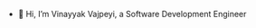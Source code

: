 - 👋 Hi, I’m Vinayyak Vajpeyi, a Software Development Engineer

<!---
vinayyak/vinayyak is a ✨ special ✨ repository because its `README.md` (this file) appears on your GitHub profile.
You can click the Preview link to take a look at your changes.
--->
